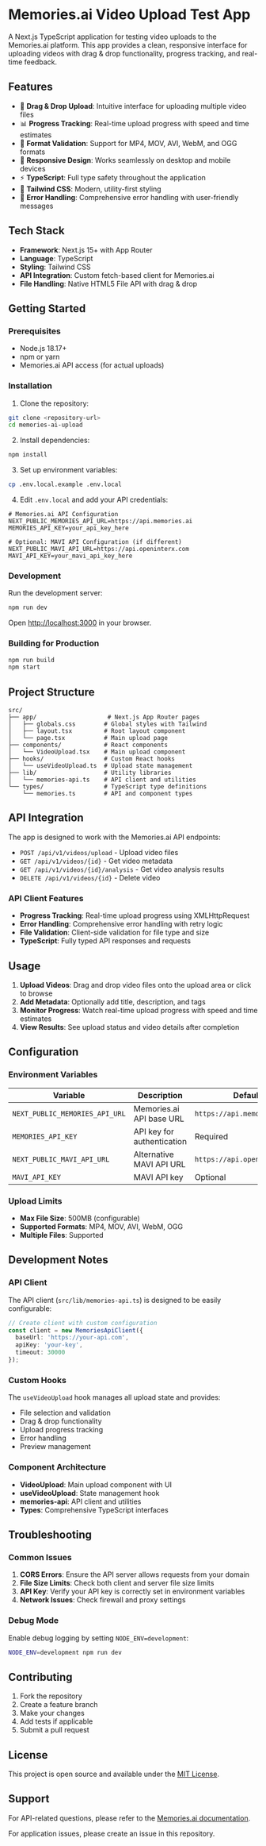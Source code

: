 # Memories.ai Video Upload Test App

A Next.js TypeScript application for testing video uploads to the Memories.ai platform. This app provides a clean, responsive interface for uploading videos with drag & drop functionality, progress tracking, and real-time feedback.

## Features

- 🎥 **Drag & Drop Upload**: Intuitive interface for uploading multiple video files
- 📊 **Progress Tracking**: Real-time upload progress with speed and time estimates
- 🔧 **Format Validation**: Support for MP4, MOV, AVI, WebM, and OGG formats
- 📱 **Responsive Design**: Works seamlessly on desktop and mobile devices
- ⚡ **TypeScript**: Full type safety throughout the application
- 🎨 **Tailwind CSS**: Modern, utility-first styling
- 🔄 **Error Handling**: Comprehensive error handling with user-friendly messages

## Tech Stack

- **Framework**: Next.js 15+ with App Router
- **Language**: TypeScript
- **Styling**: Tailwind CSS
- **API Integration**: Custom fetch-based client for Memories.ai
- **File Handling**: Native HTML5 File API with drag & drop

## Getting Started

### Prerequisites

- Node.js 18.17+ 
- npm or yarn
- Memories.ai API access (for actual uploads)

### Installation

1. Clone the repository:
```bash
git clone <repository-url>
cd memories-ai-upload
```

2. Install dependencies:
```bash
npm install
```

3. Set up environment variables:
```bash
cp .env.local.example .env.local
```

4. Edit `.env.local` and add your API credentials:
```env
# Memories.ai API Configuration
NEXT_PUBLIC_MEMORIES_API_URL=https://api.memories.ai
MEMORIES_API_KEY=your_api_key_here

# Optional: MAVI API Configuration (if different)
NEXT_PUBLIC_MAVI_API_URL=https://api.openinterx.com
MAVI_API_KEY=your_mavi_api_key_here
```

### Development

Run the development server:

```bash
npm run dev
```

Open [http://localhost:3000](http://localhost:3000) in your browser.

### Building for Production

```bash
npm run build
npm start
```

## Project Structure

```
src/
├── app/                    # Next.js App Router pages
│   ├── globals.css        # Global styles with Tailwind
│   ├── layout.tsx         # Root layout component
│   └── page.tsx           # Main upload page
├── components/            # React components
│   └── VideoUpload.tsx    # Main upload component
├── hooks/                 # Custom React hooks
│   └── useVideoUpload.ts  # Upload state management
├── lib/                   # Utility libraries
│   └── memories-api.ts    # API client and utilities
└── types/                 # TypeScript type definitions
    └── memories.ts        # API and component types
```

## API Integration

The app is designed to work with the Memories.ai API endpoints:

- `POST /api/v1/videos/upload` - Upload video files
- `GET /api/v1/videos/{id}` - Get video metadata
- `GET /api/v1/videos/{id}/analysis` - Get video analysis results
- `DELETE /api/v1/videos/{id}` - Delete video

### API Client Features

- **Progress Tracking**: Real-time upload progress using XMLHttpRequest
- **Error Handling**: Comprehensive error handling with retry logic
- **File Validation**: Client-side validation for file type and size
- **TypeScript**: Fully typed API responses and requests

## Usage

1. **Upload Videos**: Drag and drop video files onto the upload area or click to browse
2. **Add Metadata**: Optionally add title, description, and tags
3. **Monitor Progress**: Watch real-time upload progress with speed and time estimates
4. **View Results**: See upload status and video details after completion

## Configuration

### Environment Variables

| Variable | Description | Default |
|----------|-------------|---------|
| `NEXT_PUBLIC_MEMORIES_API_URL` | Memories.ai API base URL | `https://api.memories.ai` |
| `MEMORIES_API_KEY` | API key for authentication | Required |
| `NEXT_PUBLIC_MAVI_API_URL` | Alternative MAVI API URL | `https://api.openinterx.com` |
| `MAVI_API_KEY` | MAVI API key | Optional |

### Upload Limits

- **Max File Size**: 500MB (configurable)
- **Supported Formats**: MP4, MOV, AVI, WebM, OGG
- **Multiple Files**: Supported

## Development Notes

### API Client

The API client (`src/lib/memories-api.ts`) is designed to be easily configurable:

```typescript
// Create client with custom configuration
const client = new MemoriesApiClient({
  baseUrl: 'https://your-api.com',
  apiKey: 'your-key',
  timeout: 30000
});
```

### Custom Hooks

The `useVideoUpload` hook manages all upload state and provides:

- File selection and validation
- Drag & drop functionality
- Upload progress tracking
- Error handling
- Preview management

### Component Architecture

- **VideoUpload**: Main upload component with UI
- **useVideoUpload**: State management hook
- **memories-api**: API client and utilities
- **Types**: Comprehensive TypeScript interfaces

## Troubleshooting

### Common Issues

1. **CORS Errors**: Ensure the API server allows requests from your domain
2. **File Size Limits**: Check both client and server file size limits
3. **API Key**: Verify your API key is correctly set in environment variables
4. **Network Issues**: Check firewall and proxy settings

### Debug Mode

Enable debug logging by setting `NODE_ENV=development`:

```bash
NODE_ENV=development npm run dev
```

## Contributing

1. Fork the repository
2. Create a feature branch
3. Make your changes
4. Add tests if applicable
5. Submit a pull request

## License

This project is open source and available under the [MIT License](LICENSE).

## Support

For API-related questions, please refer to the [Memories.ai documentation](https://memories.ai/docs/).

For application issues, please create an issue in this repository.